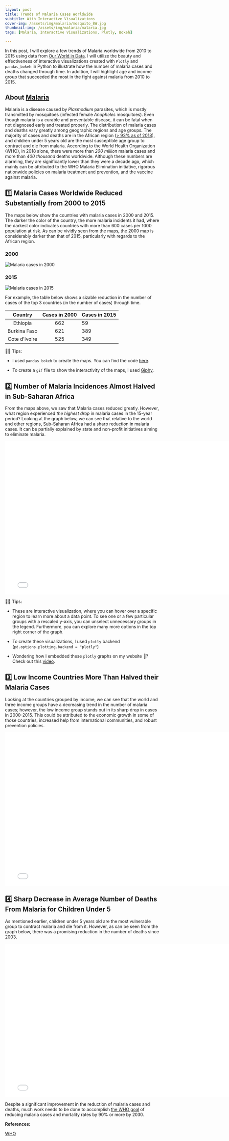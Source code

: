 ```yaml
---
layout: post
title: Trends of Malaria Cases Worldwide 
subtitle: With Interactive Visualizations 
cover-img: /assets/img/malaria/mosquito_BW.jpg 
thumbnail-img: /assets/img/malaria/malaria.jpg
tags: [Malaria, Interactive Visualizations, Plotly, Bokeh]

---
```


In this post, I will explore a few  trends of Malaria worldwide from 2010 to 2015 using data from [Our World in Data](https://github.com/rfordatascience/tidytuesday/tree/master/data/2018/2018-11-13). I will utilize the beauty and effectiveness of interactive visualizations created with `Plotly` and `pandas_bokeh`  in Python to illustrate how the number of malaria cases and deaths changed through time. In addition, I will highlight age and income group that succeeded the most in the fight against malaria from 2010 to 2015. 

## About [Malaria](https://www.who.int/news-room/fact-sheets/detail/malaria)

Malaria is a disease caused by *Plasmodium* parasites, which is mostly transmitted  by mosquitoes (infected female *Anopheles* mosquitoes). Even though malaria is a curable and preventable disease,  it can be fatal when not diagnosed early and treated properly. The distribution  of malaria cases and deaths vary greatly among geographic regions and age groups.  The majority of cases and deaths are in the African region ([> 93% as of 2018](https://www.who.int/news-room/fact-sheets/detail/malaria)), and children under 5 years old are the most susceptible age group to contract and die from malaria. According to the World Health Organization (WHO), in 2018 alone, there were more than *200 million* malaria cases and  more than *400 thousand* deaths worldwide. Although these numbers are alarming, they are significantly lower than they were a decade ago, which mainly can be attributed to the WHO Malaria Elimination initiative, rigorous nationwide  policies on malaria treatment and prevention, and the vaccine against malaria. 



## 1️⃣ Malaria Cases Worldwide Reduced Substantially from 2000 to 2015 



The maps below show the countries with malaria cases in 2000 and 2015. The darker the color of the country, the more malaria incidents it had, where the darkest color indicates countries with more than 600 cases per 1000 population at risk. As can be vividly seen from the maps, the 2000 map is considerably darker than that of 2015, particularly with regards to the African region.													

### 2000 

![Malaria cases in 2000](../assets/img/malaria/malaria_cases_2000.gif)



### 2015 

![Malaria cases in 2015](../assets/img/malaria/malaria_cases_2015.gif)



For example, the table below shows a sizable reduction in the number of cases of the top 3 countries (in the number of cases) through time. 

|    Country    | Cases in 2000 | Cases in 2015 |
| :-----------: | :-----------: | :------------ |
|   Ethiopia    |      662      | 59            |
| Burkina Faso  |      621      | 389           |
| Cote d'Ivoire |      525      | 349           |

👩‍💻 Tips: 

- I used `pandas_bokeh` to create the maps. You can find the code [here](https://github.com/Klalena/BIOS823-Statistical_Programming-for-Big-Data/blob/master/Homework/Malaria_visualizations.ipynb). 

- To create a `gif` file to show the interactivity of the maps, I used [Giphy](https://giphy.com/). 

  

## 2️⃣ Number of Malaria Incidences Almost Halved in Sub-Saharan Africa 



From the maps above, we saw that Malaria cases reduced greatly. However, what region experienced *the highest drop* in malaria cases in the 15-year period? Looking at the graph below, we can see that relative to the world and other regions, Sub-Saharan Africa had a sharp reduction in malaria cases. It can be partially explained by  state and non-profit initiatives aiming to eliminate malaria. 

<iframe width="770" height="500" frameborder="0" scrolling="no" src="//plotly.com/~alena3/4.embed"></iframe>

👩‍💻 Tips: 

- These are interactive visualization, where you can hover over a specific region to learn more about a data point. To see one or a few particular groups with a rescaled y-axis, you can unselect unnecessary groups in the legend. Furthermore, you can explore many more options in the top right corner of the graph. 

  

- To create these visualizations, I used `plotly` backend (`pd.options.plotting.backend = "plotly"`)

  

- Wondering how I embedded these  `plotly` graphs on my website 🤔? Check out this [video](https://www.youtube.com/watch?v=kxPZV9ileKI). 



## 3️⃣ Low Income Countries More Than Halved their Malaria Cases 

Looking at the countries grouped by income, we can see that the world and three income groups have a decreasing trend in the number of malaria cases; however, the low income group stands out in its sharp drop in cases in 2000-2015. This could be attributed to the economic growth in some of those countries, increased help from international communities, and robust prevention policies.



<iframe width="770" height="500" frameborder="0" scrolling="no" src="//plotly.com/~alena3/9.embed"></iframe>





## 4️⃣ Sharp Decrease in Average Number of Deaths From Malaria for Children Under 5

As mentioned earlier, children under 5 years old are the most vulnerable group to contract malaria and die from it. However, as can be seen from the graph below, there was a promising reduction in the number of deaths since 2003. 

<iframe width="770" height="500" frameborder="0" scrolling="no" src="//plotly.com/~alena3/1.embed"></iframe>



Despite a significant improvement in the reduction of malaria cases and deaths, much work needs to be done to accomplish [the WHO goal](https://www.who.int/malaria/areas/global_targets/en/#:~:text=The%20Strategy%20sets%20ambitious%20but,in%20at%20least%2035%20countries) of reducing malaria cases and mortality rates by 90% or more by 2030. 



**References:** 

[WHO](https://www.who.int/news-room/fact-sheets/detail/malaria)



